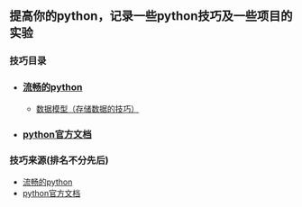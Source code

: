 ## 提高你的python，记录一些python技巧及一些项目的实验

### 技巧目录
   - ### [流畅的python](./fluent_python)
     - [数据模型（存储数据的技巧）](./fluent_python)
   - ### [python官方文档](./python)
      
### 技巧来源(排名不分先后)
   - [流畅的python](#fluent_python)
   - [python官方文档](https://docs.python.org/zh-cn/3/) 
